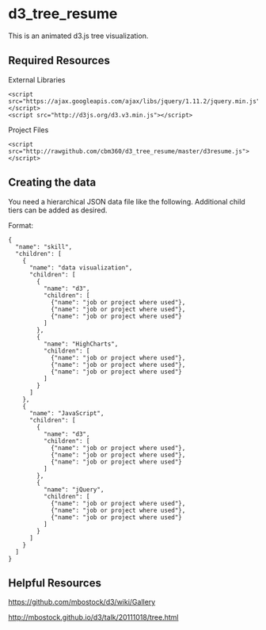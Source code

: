 d3_tree_resume
=========

This is an animated d3.js tree visualization.

Required Resources
------------------
External Libraries
```
<script src="https://ajax.googleapis.com/ajax/libs/jquery/1.11.2/jquery.min.js"></script>
<script src="http://d3js.org/d3.v3.min.js"></script>
```

Project Files
```
<script src="http://rawgithub.com/cbm360/d3_tree_resume/master/d3resume.js"></script>
```

Creating the data
-----------------
You need a hierarchical JSON data file like the following.  Additional child tiers can be added as desired.

Format:
```
{
  "name": "skill",
  "children": [
    {
      "name": "data visualization",
      "children": [
        {
          "name": "d3",
          "children": [
            {"name": "job or project where used"},
            {"name": "job or project where used"},
            {"name": "job or project where used"}
          ]
        },
        {
          "name": "HighCharts",
          "children": [
            {"name": "job or project where used"},
            {"name": "job or project where used"},
            {"name": "job or project where used"}
          ]
        }
      ]
    },
    {
      "name": "JavaScript",
      "children": [
        {
          "name": "d3",
          "children": [
            {"name": "job or project where used"},
            {"name": "job or project where used"},
            {"name": "job or project where used"}
          ]
        },
        {
          "name": "jQuery",
          "children": [
            {"name": "job or project where used"},
            {"name": "job or project where used"},
            {"name": "job or project where used"}
          ]
        }
      ]
    }
  ]
}
```

Helpful Resources
-----------------
https://github.com/mbostock/d3/wiki/Gallery

http://mbostock.github.io/d3/talk/20111018/tree.html

